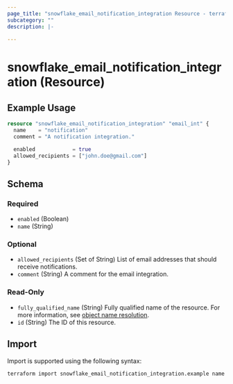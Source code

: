 ```yaml
---
page_title: "snowflake_email_notification_integration Resource - terraform-provider-snowflake"
subcategory: ""
description: |-
  
---
```


# snowflake_email_notification_integration (Resource)



## Example Usage

```terraform
resource "snowflake_email_notification_integration" "email_int" {
  name    = "notification"
  comment = "A notification integration."

  enabled            = true
  allowed_recipients = ["john.doe@gmail.com"]
}
```

<!-- schema generated by tfplugindocs -->
## Schema

### Required

- `enabled` (Boolean)
- `name` (String)

### Optional

- `allowed_recipients` (Set of String) List of email addresses that should receive notifications.
- `comment` (String) A comment for the email integration.

### Read-Only

- `fully_qualified_name` (String) Fully qualified name of the resource. For more information, see [object name resolution](https://docs.snowflake.com/en/sql-reference/name-resolution).
- `id` (String) The ID of this resource.

## Import

Import is supported using the following syntax:

```shell
terraform import snowflake_email_notification_integration.example name
```
